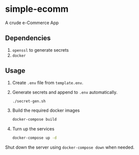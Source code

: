 # simple-ecomm
A crude e-Commerce App

## Dependencies
1. `openssl` to generate secrets
2. `docker`

## Usage

1. Create `.env` file from `template.env`.

2. Generate secrets and append to `.env` automatically.

    ```bash
    ./secret-gen.sh
    ```

3. Build the required docker images
    ```bash
    docker-compose build
    ```

4. Turn up the services
    ```bash
    docker-compose up -d
    ```

Shut down the server using `docker-compose down` when needed.
